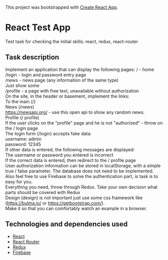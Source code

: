 This project was bootstrapped with [Create React App](https://github.com/facebook/create-react-app).

# React Test App

Test task for checking the initial skills: react, redux, react-router

## Task description

Implement an application that can display the following pages:
/ - home  
/login - login and password entry page  
/news - news page (any information of the same type)  
Just show some  
/profile - a page with free text, unavailable without authorization  
On the site, in the header or basement, implement the links:  
To the main (/)  
News (/news)  
https://newsapi.org/ - use this open api to show any random news.  
Profile (/ profile)  
If the user clicks on the &quot;profile&quot; page and he is not   &quot;authorized&quot; - throw on the / login page  
The login form (/login) accepts fake data:  
username: admin  
password: 12345  
If other data is entered, the following messages are displayed:  
The username or password you entered is incorrect  
If the correct data is entered, then redirect to the / profile page  
User authorization information can be stored in localStorage, with a simple true / false parameter. The database does not need to be implemented.  
Also feel free to use Firebase to solve the authentication part, is task is to easy for you.  
Everything you need, throw through Redux. Take your own decision what parts should be covered with Redux  
Design (design) is not important just use some css framework like (https://bulma.io/ or https://getbootstrap.com/).  
Make it so that you can comfortably watch an example in a browser.  

## Technologies and dependencies used

* [React](https://reactjs.org/)
* [React Router](https://reacttraining.com/react-router/)
* [Redux](https://redux.js.org/)
* [Firebase](https://firebase.google.com/)
